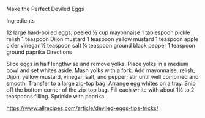 Make the Perfect Deviled Eggs

Ingredients

12 large hard-boiled eggs, peeled
⅓ cup mayonnaise
1 tablespoon pickle relish
1 teaspoon Dijon mustard
1 teaspoon yellow mustard
1 teaspoon apple cider vinegar
½ teaspoon salt
¼ teaspoon ground black pepper
1 teaspoon ground paprika
Directions

Slice eggs in half lengthwise and remove yolks. Place yolks in a medium bowl and set whites aside.
Mash yolks with a fork. Add mayonnaise, relish, Dijon, yellow mustard, vinegar, salt, and pepper; stir until well combined and smooth. Transfer to a large zip-top bag.
Arrange egg whites on a tray. Snip off the bottom corner of the zip-top bag. Fill each white with about 1½ to 2 teaspoons filling. Sprinkle with paprika.

https://www.allrecipes.com/article/deviled-eggs-tips-tricks/
